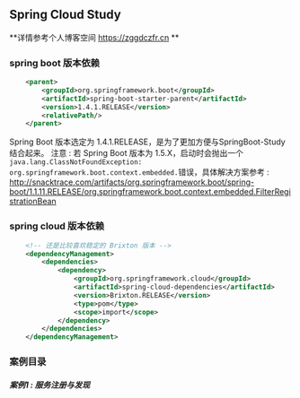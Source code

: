 ## Spring Cloud Study

**详情参考个人博客空间 https://zggdczfr.cn **


### spring boot 版本依赖
```xml
	<parent>
		<groupId>org.springframework.boot</groupId>
		<artifactId>spring-boot-starter-parent</artifactId>
		<version>1.4.1.RELEASE</version>
		<relativePath/> 
	</parent>
```
Spring Boot 版本选定为 1.4.1.RELEASE，是为了更加方便与SpringBoot-Study结合起来。
注意 : 若 Spring Boot 版本为 1.5.X，启动时会抛出一个`java.lang.ClassNotFoundException: org.springframework.boot.context.embedded.`错误，具体解决方案参考 : http://snacktrace.com/artifacts/org.springframework.boot/spring-boot/1.1.11.RELEASE/org.springframework.boot.context.embedded.FilterRegistrationBean

### spring cloud 版本依赖
```xml
	<!-- 还是比较喜欢稳定的 Brixton 版本 -->
	<dependencyManagement>
		<dependencies>
			<dependency>
				<groupId>org.springframework.cloud</groupId>
				<artifactId>spring-cloud-dependencies</artifactId>
				<version>Brixton.RELEASE</version>
				<type>pom</type>
				<scope>import</scope>
			</dependency>
		</dependencies>
	</dependencyManagement>
```

### 案例目录
##### 案例1 : 服务注册与发现
